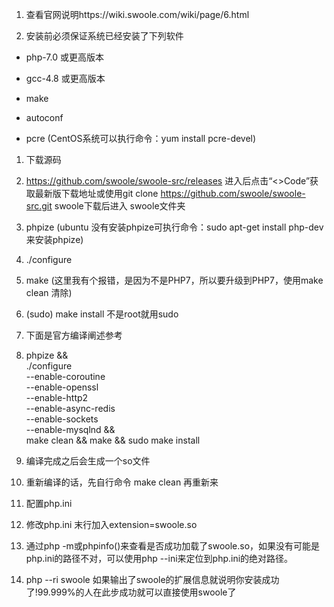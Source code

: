 1. 查看官网说明https://wiki.swoole.com/wiki/page/6.html

1. 安装前必须保证系统已经安装了下列软件

- php-7.0 或更高版本

- gcc-4.8 或更高版本

- make

- autoconf

- pcre (CentOS系统可以执行命令：yum install pcre-devel)

1. 下载源码

1.  https://github.com/swoole/swoole-src/releases 进入后点击“<>Code”获取最新版下载地址或使用git clone https://github.com/swoole/swoole-src.git swoole下载后进入 swoole文件夹

1. phpize (ubuntu 没有安装phpize可执行命令：sudo apt-get install php-dev来安装phpize)

1. ./configure

1. make   (这里我有个报错，是因为不是PHP7，所以要升级到PHP7，使用make clean 清除)

1. (sudo) make install  不是root就用sudo

1. 下面是官方编译阐述参考

1. phpize && \
./configure \
--enable-coroutine \
--enable-openssl  \
--enable-http2  \
--enable-async-redis \
--enable-sockets \
--enable-mysqlnd && \
make clean && make && sudo make install

1. 编译完成之后会生成一个so文件

1. 重新编译的话，先自行命令 make clean 再重新来

1. 配置php.ini

1. 修改php.ini 末行加入extension=swoole.so

1. 通过php -m或phpinfo()来查看是否成功加载了swoole.so，如果没有可能是php.ini的路径不对，可以使用php --ini来定位到php.ini的绝对路径。

1. php --ri swoole 如果输出了swoole的扩展信息就说明你安装成功了!99.999%的人在此步成功就可以直接使用swoole了